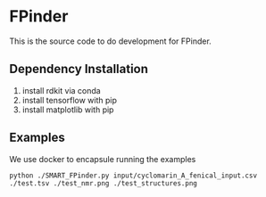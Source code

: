# FPinder

This is the source code to do development for FPinder. 

## Dependency Installation

1. install rdkit via conda
1. install tensorflow with pip
1. install matplotlib with pip

## Examples

We use docker to encapsule running the examples

```python ./SMART_FPinder.py input/cyclomarin_A_fenical_input.csv ./test.tsv ./test_nmr.png ./test_structures.png```